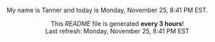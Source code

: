 My name is Tanner and today is Monday, November 25, 8:41 PM EST.

<p align="center">This <i>README</i> file is generated <b>every 3 hours</b>!</br>Last refresh: Monday, November 25, 8:41 PM EST<br /></p>
